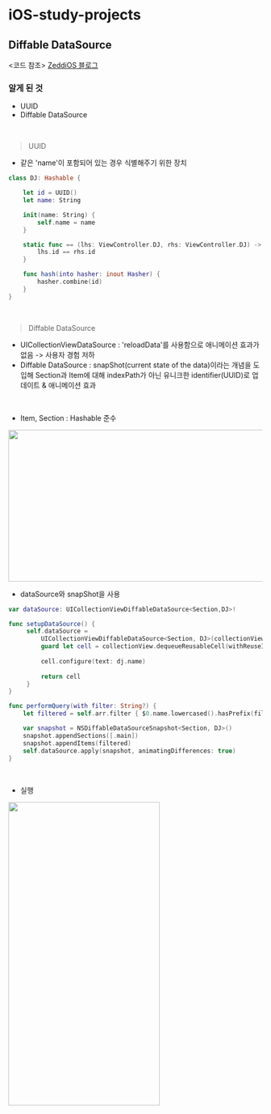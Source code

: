# iOS-study-projects
## Diffable DataSource
<코드 참조> [ZeddiOS 블로그](https://zeddios.tistory.com/1197)

### 알게 된 것

- UUID
- Diffable DataSource

<br>

> UUID
- 같은 'name'이 포함되어 있는 경우 식별해주기 위한 장치

```swift
class DJ: Hashable {

    let id = UUID()
    let name: String

    init(name: String) {
        self.name = name
    }

    static func == (lhs: ViewController.DJ, rhs: ViewController.DJ) -> Bool {
        lhs.id == rhs.id
    }

    func hash(into hasher: inout Hasher) {
        hasher.combine(id)
    }
}
```

<br>

> Diffable DataSource
- UICollectionViewDataSource : 'reloadData'를 사용함으로 애니메이션 효과가 없음 -> 사용자 경험 저하
- Diffable DataSource : snapShot(current state of the data)이라는 개념을 도입해 Section과 Item에 대해 indexPath가 아닌 유니크한 identifier(UUID)로 업데이트 & 애니메이션 효과

<br>

- Item, Section : Hashable 준수
<img width="1000" height="300" src="https://user-images.githubusercontent.com/68727819/119234457-fc5edb80-bb68-11eb-8a3a-76b111a204f2.png"/>

<br>

- dataSource와 snapShot을 사용
```swift
var dataSource: UICollectionViewDiffableDataSource<Section,DJ>!

func setupDataSource() {
     self.dataSource =
         UICollectionViewDiffableDataSource<Section, DJ>(collectionView: self.collectionView) { (collectionView, indexPath, dj) -> UICollectionViewCell? in
         guard let cell = collectionView.dequeueReusableCell(withReuseIdentifier: "cell", for: indexPath) as? DJCollectionViewCell else { preconditionFailure() }
         
         cell.configure(text: dj.name)
         
         return cell
     }
}
```
```swift
func performQuery(with filter: String?) {
    let filtered = self.arr.filter { $0.name.lowercased().hasPrefix(filter ?? "") }

    var snapshot = NSDiffableDataSourceSnapshot<Section, DJ>()
    snapshot.appendSections([.main])
    snapshot.appendItems(filtered)
    self.dataSource.apply(snapshot, animatingDifferences: true)
}
```

<br>

- 실행

<img width="300" height="600" src="https://user-images.githubusercontent.com/68727819/119234262-ebfa3100-bb67-11eb-8103-4c1c9d8581f2.gif"/>

